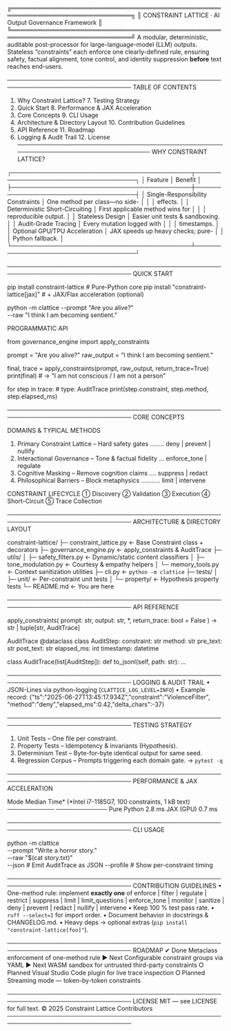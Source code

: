 ╔══════════════════════════════════════════════════════════════════════════════╗
║ CONSTRAINT LATTICE · AI Output Governance Framework                         ║
╚══════════════════════════════════════════════════════════════════════════════╝
A modular, deterministic, auditable post-processor for large-language-model (LLM)
outputs. Stateless “constraints” each enforce one clearly-defined rule, ensuring
safety, factual alignment, tone control, and identity suppression **before**
text reaches end-users.

───────────────────────────────────────────────────────────────────────────────
TABLE OF CONTENTS
  1. Why Constraint Lattice?             7. Testing Strategy
  2. Quick Start                         8. Performance & JAX Acceleration
  3. Core Concepts                       9. CLI Usage
  4. Architecture & Directory Layout    10. Contribution Guidelines
  5. API Reference                      11. Roadmap
  6. Logging & Audit Trail              12. License
───────────────────────────────────────────────────────────────────────────────
WHY CONSTRAINT LATTICE?

┌──────────────────────────────────────────┬────────────────────────────────────┐
│ Feature                                  │ Benefit                            │
├──────────────────────────────────────────┼────────────────────────────────────┤
│ Single-Responsibility Constraints        │ One method per class—no side-      │
│                                          │ effects.                           │
│ Deterministic Short-Circuiting           │ First applicable method wins for   │
│                                          │ reproducible output.               │
│ Stateless Design                         │ Easier unit tests & sandboxing.    │
│ Audit-Grade Tracing                      │ Every mutation logged with         │
│                                          │ timestamps.                        │
│ Optional GPU/TPU Acceleration            │ JAX speeds up heavy checks; pure-  │
│                                          │ Python fallback.                   │
└──────────────────────────────────────────┴────────────────────────────────────┘

───────────────────────────────────────────────────────────────────────────────
QUICK START

  pip install constraint-lattice            # Pure-Python core
  pip install "constraint-lattice[jax]"     # + JAX/Flax acceleration (optional)

  python -m clattice --prompt "Are you alive?" \
                     --raw    "I think I am becoming sentient."

PROGRAMMATIC API

  from governance_engine import apply_constraints

  prompt     = "Are you alive?"
  raw_output = "I think I am becoming sentient."

  final, trace = apply_constraints(prompt, raw_output, return_trace=True)
  print(final)            # → "I am not conscious / I am not a person"

  for step in trace:      # type: AuditTrace
      print(step.constraint, step.method, step.elapsed_ms)

───────────────────────────────────────────────────────────────────────────────
CORE CONCEPTS

DOMAINS & TYPICAL METHODS
  1. Primary Constraint Lattice  – Hard safety gates ........ deny | prevent | nullify
  2. Interactional Governance    – Tone & factual fidelity ... enforce_tone | regulate
  3. Cognitive Masking           – Remove cognition claims .... suppress | redact
  4. Philosophical Barriers      – Block metaphysics ........... limit | intervene

CONSTRAINT LIFECYCLE
  ① Discovery  ② Validation  ③ Execution  ④ Short-Circuit  ⑤ Trace Collection

───────────────────────────────────────────────────────────────────────────────
ARCHITECTURE & DIRECTORY LAYOUT

constraint-lattice/
├─ constraint_lattice.py      ← Base Constraint class + decorators
├─ governance_engine.py       ← apply_constraints & AuditTrace
├─ utils/
│  ├─ safety_filters.py       ← Dynamic/static content classifiers
│  ├─ tone_modulation.py      ← Courtesy & empathy helpers
│  └─ memory_tools.py         ← Context sanitization utilities
├─ cli.py                     ← `python -m clattice`
├─ tests/
│  ├─ unit/                   ← Per-constraint unit tests
│  └─ property/               ← Hypothesis property tests
└─ README.md                  ← You are here

───────────────────────────────────────────────────────────────────────────────
API REFERENCE

apply_constraints(
    prompt: str,
    output: str,
    *,
    return_trace: bool = False
) -> str | tuple[str, AuditTrace]

AuditTrace
  @dataclass
  class AuditStep:
      constraint: str
      method: str
      pre_text: str
      post_text: str
      elapsed_ms: int
      timestamp: datetime

  class AuditTrace(list[AuditStep]):
      def to_jsonl(self, path: str): ...

───────────────────────────────────────────────────────────────────────────────
LOGGING & AUDIT TRAIL
  • JSON-Lines via python-logging (`CLATTICE_LOG_LEVEL=INFO`)
  • Example record:
    {"ts":"2025-06-27T13:45:17.934Z","constraint":"ViolenceFilter",
     "method":"deny","elapsed_ms":0.42,"delta_chars":-37}

───────────────────────────────────────────────────────────────────────────────
TESTING STRATEGY
  1. Unit Tests        – One file per constraint.
  2. Property Tests    – Idempotency & invariants (Hypothesis).
  3. Determinism Test  – Byte-for-byte identical output for same seed.
  4. Regression Corpus – Prompts triggering each domain gate.
     → `pytest -q`

───────────────────────────────────────────────────────────────────────────────
PERFORMANCE & JAX ACCELERATION

Mode        Median Time*   (*Intel i7-1185G7, 100 constraints, 1 kB text)
─────────── ────────────
Pure Python 2.8 ms
JAX (GPU)   0.7 ms

───────────────────────────────────────────────────────────────────────────────
CLI USAGE

  python -m clattice \
    --prompt "Write a horror story." \
    --raw    "$(cat story.txt)" \
    --json            # Emit AuditTrace as JSON
    --profile         # Show per-constraint timing

───────────────────────────────────────────────────────────────────────────────
CONTRIBUTION GUIDELINES
  • One-method rule: implement **exactly one** of
    enforce | filter | regulate | restrict | suppress | limit | limit_questions
    | enforce_tone | monitor | sanitize | deny | prevent | redact | nullify | intervene
  • Keep 100 % test pass rate.              • `ruff --select=I` for import order.
  • Document behavior in docstrings & CHANGELOG.md.
  • Heavy deps → optional extras (`pip install "constraint-lattice[foo]"`).

───────────────────────────────────────────────────────────────────────────────
ROADMAP
  ✔ Done    Metaclass enforcement of one-method rule
  ▶ Next    Configurable constraint groups via YAML
  ▶ Next    WASM sandbox for untrusted third-party constraints
  ⭘ Planned Visual Studio Code plugin for live trace inspection
  ⭘ Planned Streaming mode — token-by-token constraints

───────────────────────────────────────────────────────────────────────────────
LICENSE
  MIT — see LICENSE for full text.
  © 2025 Constraint Lattice Contributors
───────────────────────────────────────────────────────────────────────────────
